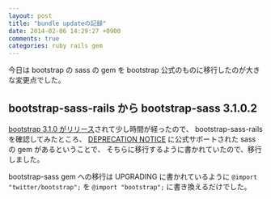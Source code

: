 ```yaml
---
layout: post
title: "bundle updateの記録"
date: 2014-02-06 14:29:27 +0900
comments: true
categories: ruby rails gem
---
```

今日は bootstrap の sass の gem を bootstrap 公式のものに移行したのが大きな変更点でした。

<!--more-->

## bootstrap-sass-rails から bootstrap-sass 3.1.0.2

[bootstrap 3.1.0 がリリース](http://blog.getbootstrap.com/2014/01/30/bootstrap-3-1-0-released/)されて少し時間が経ったので、
bootstrap-sass-rails を確認してみたところ、
[DEPRECATION NOTICE](https://github.com/yabawock/bootstrap-sass-rails#deprecation-notice)
に公式サポートされた sass の gem があるということで、
そちらに移行するように書かれていたので、移行しました。

bootstrap-sass gem への移行は UPGRADING に書かれているように `@import "twitter/bootstrap";` を `@import "bootstrap";` に書き換えるだけでした。
